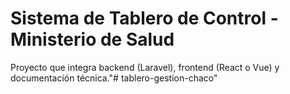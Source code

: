# Sistema de Tablero de Control - Ministerio de Salud

Proyecto que integra backend (Laravel), frontend (React o Vue) y documentación técnica."# tablero-gestion-chaco" 
